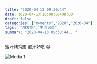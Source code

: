 ```yaml
---
title: "2020-04-13 09:30:44"
date: 2020-04-13T10:00:00+08:00
draft: false
categories: ["moments","2020","2020-04"]
tags: ["朋友圈","生活记录"]
summary: "2020-04-13 09:30:44..."
---
```


蜜汁烤鸡翅
蜜汁好吃 😂

![Media 1](/Moments/photos/2020-04-13/202004130930440.jpg)

